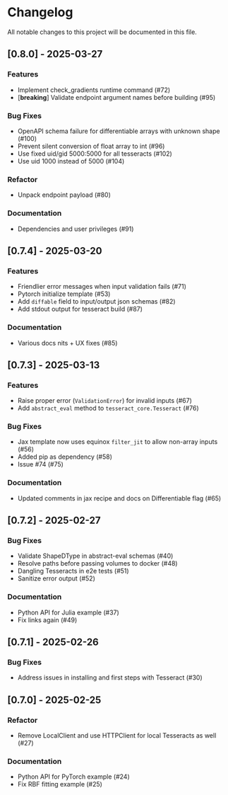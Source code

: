 # Changelog

All notable changes to this project will be documented in this file.

## [0.8.0] - 2025-03-27

### Features

- Implement check_gradients runtime command (#72)
- [**breaking**] Validate endpoint argument names before building (#95)

### Bug Fixes

- OpenAPI schema failure for differentiable arrays with unknown shape (#100)
- Prevent silent conversion of float array to int (#96)
- Use fixed uid/gid 5000:5000 for all tesseracts (#102)
- Use uid 1000 instead of 5000 (#104)

### Refactor

- Unpack endpoint payload (#80)

### Documentation

- Dependencies and user privileges (#91)

## [0.7.4] - 2025-03-20

### Features

- Friendlier error messages when input validation fails (#71)
- Pytorch initialize template (#53)
- Add `diffable` field to input/output json schemas (#82)
- Add stdout output for tesseract build (#87)

### Documentation

- Various docs nits + UX fixes (#85)

## [0.7.3] - 2025-03-13

### Features

- Raise proper error (`ValidationError`) for invalid inputs (#67)
- Add `abstract_eval` method to `tesseract_core.Tesseract` (#76)

### Bug Fixes

- Jax template now uses equinox `filter_jit` to allow non-array inputs (#56)
- Added pip as dependency (#58)
- Issue #74 (#75)

### Documentation

- Updated comments in jax recipe and docs on Differentiable flag (#65)

## [0.7.2] - 2025-02-27

### Bug Fixes

- Validate ShapeDType in abstract-eval schemas (#40)
- Resolve paths before passing volumes to docker (#48)
- Dangling Tesseracts in e2e tests (#51)
- Sanitize error output (#52)

### Documentation

- Python API for Julia example (#37)
- Fix links again (#49)

## [0.7.1] - 2025-02-26

### Bug Fixes

- Address issues in installing and first steps with Tesseract (#30)

## [0.7.0] - 2025-02-25

### Refactor

- Remove LocalClient and use HTTPClient for local Tesseracts as well (#27)

### Documentation

- Python API for PyTorch example (#24)
- Fix RBF fitting example (#25)

<!-- generated by git-cliff -->
